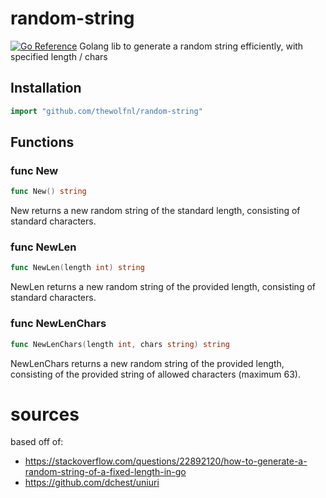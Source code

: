# random-string
[![Go Reference](https://pkg.go.dev/badge/github.com/TheWolfNL/random-string.svg)](https://pkg.go.dev/github.com/TheWolfNL/random-string)
Golang lib to generate a random string efficiently, with specified length / chars

Installation
---------

```go
import "github.com/thewolfnl/random-string"
```

Functions
---------

### func New

```go
func New() string
```

New returns a new random string of the standard length, consisting of
standard characters.

### func NewLen

```go
func NewLen(length int) string
```

NewLen returns a new random string of the provided length, consisting of
standard characters.

### func NewLenChars

```go
func NewLenChars(length int, chars string) string
```

NewLenChars returns a new random string of the provided length, consisting
of the provided string of allowed characters (maximum 63).

# sources
based off of:
- https://stackoverflow.com/questions/22892120/how-to-generate-a-random-string-of-a-fixed-length-in-go
- https://github.com/dchest/uniuri
